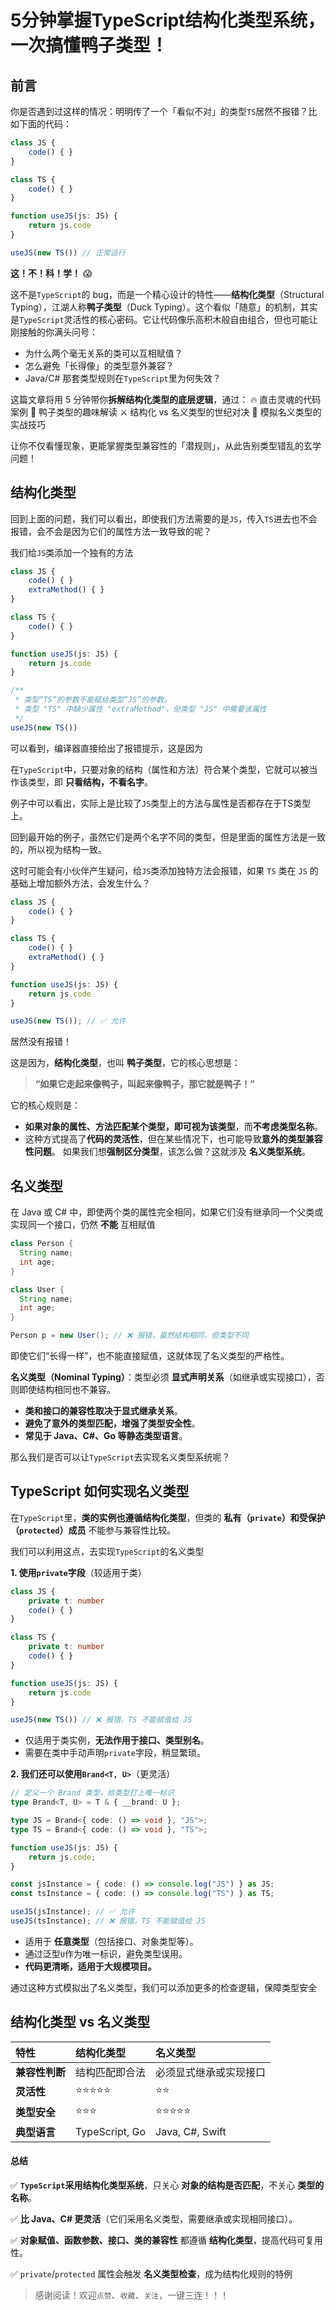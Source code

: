 # 

# 5分钟掌握TypeScript结构化类型系统，一次搞懂鸭子类型！

## 前言

你是否遇到过这样的情况：明明传了一个「看似不对」的类型`TS`居然不报错？比如下面的代码：

```typescript
class JS {
    code() { }
}

class TS {
    code() { }
}

function useJS(js: JS) {
    return js.code
}

useJS(new TS()) // 正常运行
```

**这！不！科！学！** 😱

这不是`TypeScript`的 bug，而是一个精心设计的特性——**结构化类型**（Structural Typing），江湖人称**鸭子类型**（Duck Typing）。这个看似「随意」的机制，其实是`TypeScript`灵活性的核心密码。它让代码像乐高积木般自由组合，但也可能让刚接触的你满头问号：

- 为什么两个毫无关系的类可以互相赋值？
- 怎么避免「长得像」的类型意外兼容？
- Java/C# 那套类型规则在`TypeScript`里为何失效？

这篇文章将用 5 分钟带你**拆解结构化类型的底层逻辑**，通过：
🔥 直击灵魂的代码案例
🦆 鸭子类型的趣味解读
⚔️ 结构化 vs 名义类型的世纪对决
🔧 模拟名义类型的实战技巧

让你不仅看懂现象，更能掌握类型兼容性的「潜规则」，从此告别类型错乱的玄学问题！

## 结构化类型

回到上面的问题，我们可以看出，即使我们方法需要的是`JS`，传入`TS`进去也不会报错，会不会是因为它们的属性方法一致导致的呢？

我们给`JS`类添加一个独有的方法

```ts
class JS {
    code() { }
    extraMethod() { }
}

class TS {
    code() { }
}

function useJS(js: JS) {
    return js.code
}

/**
 * 类型“TS”的参数不能赋给类型“JS”的参数。
 * 类型 "TS" 中缺少属性 "extraMethod"，但类型 "JS" 中需要该属性
 */
useJS(new TS())
```

可以看到，编译器直接给出了报错提示，这是因为

在`TypeScript`中，只要对象的结构（属性和方法）符合某个类型，它就可以被当作该类型，即 **只看结构，不看名字**。

例子中可以看出，实际上是比较了`JS`类型上的方法与属性是否都存在于TS类型上。

回到最开始的例子，虽然它们是两个名字不同的类型，但是里面的属性方法是一致的，所以视为结构一致。

这时可能会有小伙伴产生疑问，给`JS`类添加独特方法会报错，如果 `TS` 类在 `JS` 的基础上增加额外方法，会发生什么？

```ts
class JS {
    code() { }
}

class TS {
    code() { }
    extraMethod() { }
}

function useJS(js: JS) {
    return js.code
}

useJS(new TS()); // ✅ 允许
```

居然没有报错！

这是因为，**结构化类型**，也叫 **鸭子类型**，它的核心思想是：

> **“如果它走起来像鸭子，叫起来像鸭子，那它就是鸭子！”**

它的核心规则是：

- **如果对象的属性、方法匹配某个类型，即可视为该类型**，而**不考虑类型名称**。
- 这种方式提高了**代码的灵活性**，但在某些情况下，也可能导致**意外的类型兼容性问题**。
   如果我们想**强制区分类型**，该怎么做？这就涉及 **名义类型系统**。

## 名义类型

在 Java 或 C# 中，即使两个类的属性完全相同，如果它们没有继承同一个父类或实现同一个接口，仍然 **不能** 互相赋值

```java
class Person {
  String name;
  int age;
}

class User {
  String name;
  int age;
}

Person p = new User(); // ❌ 报错，虽然结构相同，但类型不同

```

即使它们“长得一样”，也不能直接赋值，这就体现了名义类型的严格性。

**名义类型（Nominal Typing）**：类型必须 **显式声明关系**（如继承或实现接口），否则即使结构相同也不兼容。

- **类和接口的兼容性取决于显式继承关系**。
- **避免了意外的类型匹配，增强了类型安全性**。
- **常见于 Java、C#、Go 等静态类型语言**。

那么我们是否可以让`TypeScript`去实现名义类型系统呢？

## TypeScript 如何实现名义类型

在`TypeScript`里，**类的实例也遵循结构化类型**，但类的 **私有（`private`）和受保护（`protected`）成员** 不能参与兼容性比较。

我们可以利用这点，去实现`TypeScript`的名义类型

**1. 使用`private`字段**（较适用于类）

```ts
class JS {
    private t: number
    code() { }
}

class TS {
    private t: number
    code() { }
}

function useJS(js: JS) {
    return js.code
}

useJS(new TS()) // ❌ 报错，TS 不能赋值给 JS
```

- 仅适用于类实例，**无法作用于接口、类型别名**。
- 需要在类中手动声明`private`字段，稍显繁琐。

**2. 我们还可以使用`Brand<T, U>`**（更灵活）

```ts
// 定义一个 Brand 类型，给类型打上唯一标识
type Brand<T, U> = T & { __brand: U };

type JS = Brand<{ code: () => void }, "JS">;
type TS = Brand<{ code: () => void }, "TS">;

function useJS(js: JS) {
    return js.code;
}

const jsInstance = { code: () => console.log("JS") } as JS;
const tsInstance = { code: () => console.log("TS") } as TS;

useJS(jsInstance); // ✅ 允许
useJS(tsInstance); // ❌ 报错，TS 不能赋值给 JS
```

- 适用于 **任意类型**（包括接口、对象类型等）。
- 通过泛型`U`作为唯一标识，避免类型误用。
- **代码更清晰，适用于大规模项目。**

通过这种方式模拟出了名义类型，我们可以添加更多的检查逻辑，保障类型安全

## 结构化类型 vs 名义类型

| **特性**       | 结构化类型     | 名义类型               |
| :------------- | :------------- | :--------------------- |
| **兼容性判断** | 结构匹配即合法 | 必须显式继承或实现接口 |
| **灵活性**     | ⭐⭐⭐⭐⭐          | ⭐⭐                     |
| **类型安全**   | ⭐⭐⭐            | ⭐⭐⭐⭐⭐                  |
| **典型语言**   | TypeScript, Go | Java, C#, Swift        |

#### **总结**

✅ **`TypeScript`采用结构化类型系统**，只关心 **对象的结构是否匹配**，不关心 **类型的名称**。

✅ **比 Java、C# 更灵活**（它们采用名义类型，需要继承或实现相同接口）。

✅ **对象赋值、函数参数、接口、类的兼容性** 都遵循 **结构化类型**，提高代码可复用性。

✅ `private`/`protected` 属性会触发 **名义类型检查**，成为结构化规则的特例

> 感谢阅读！欢迎`点赞`、`收藏`、`关注`，一键三连！！！

